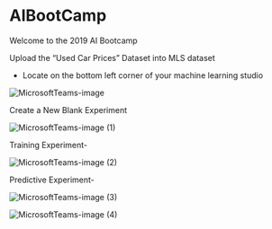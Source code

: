 # AIBootCamp

Welcome to the 2019 AI Bootcamp

Upload the “Used Car Prices” Dataset into MLS dataset 

 - Locate on the bottom left corner of your machine learning studio
 
![MicrosoftTeams-image](https://user-images.githubusercontent.com/58833262/70851382-0485f800-1e5a-11ea-844e-a50d5db2cd45.png)
 

Create a New Blank Experiment 

 ![MicrosoftTeams-image (1)](https://user-images.githubusercontent.com/58833262/70851418-65adcb80-1e5a-11ea-8c85-724b11701579.png)

 

 

 

 

Training Experiment- 

![MicrosoftTeams-image (2)](https://user-images.githubusercontent.com/58833262/70851422-8fff8900-1e5a-11ea-9c37-ed71d57a66b7.png) 

 

Predictive Experiment- 

![MicrosoftTeams-image (3)](https://user-images.githubusercontent.com/58833262/70851429-aa396700-1e5a-11ea-868a-0b1e315a83e2.png)


![MicrosoftTeams-image (4)](https://user-images.githubusercontent.com/58833262/70851437-b6252900-1e5a-11ea-80ea-14394bd2602c.png)
